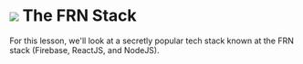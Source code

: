 # <img src="https://avatars2.githubusercontent.com/u/42252722?s=100&u=82447676189516e243e244d3f949169c0e91583b&v=4" /> The FRN Stack

For this lesson, we'll look at a secretly popular tech stack known at the FRN stack (Firebase, ReactJS, and NodeJS). 

